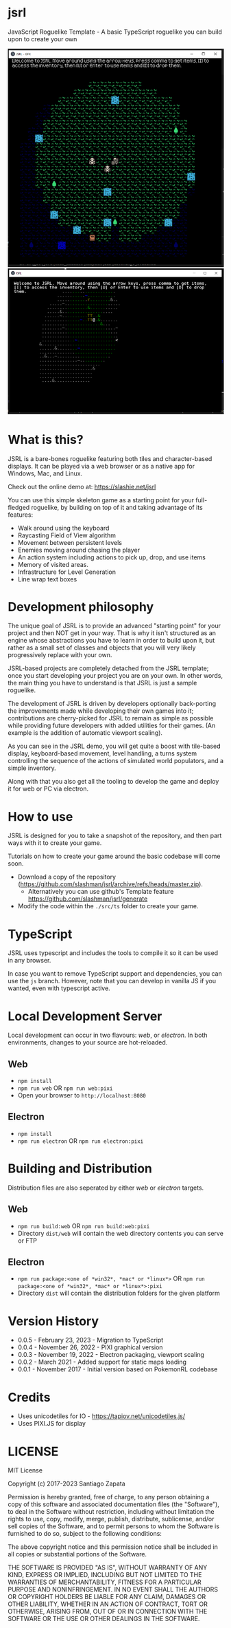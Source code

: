 # jsrl
JavaScript Roguelike Template - A basic TypeScript roguelike you can build upon to create your own

![PIXI graphics display](./screenshot-pixi.png?raw=true "PIXI graphics display")
![UnicodeTiles character display](./screenshot-unicodeTiles.png?raw=true "UnicodeTiles character display")

# What is this?
JSRL is a bare-bones roguelike featuring both tiles and character-based displays. It can be played via a web browser or as a native app for Windows, Mac, and Linux.

Check out the online demo at: https://slashie.net/jsrl

You can use this simple skeleton game as a starting point for your full-fledged roguelike, by building on top of it and taking advantage of its features:

* Walk around using the keyboard
* Raycasting Field of View algorithm 
* Movement between persistent levels
* Enemies moving around chasing the player
* An action system including actions to pick up, drop, and use items
* Memory of visited areas.
* Infrastructure for Level Generation
* Line wrap text boxes

# Development philosophy

The unique goal of JSRL is to provide an advanced "starting point" for your project and then NOT get in your way. That is why it isn't structured as an engine whose abstractions you have to learn in order to build upon it, but rather as a small set of classes and objects that you will very likely progressively replace with your own.

JSRL-based projects are completely detached from the JSRL template; once you start developing your project you are on your own. In other words, the main thing you have to understand is that JSRL is just a sample roguelike.

The development of JSRL is driven by developers optionally back-porting the improvements made while developing their own games into it; contributions are cherry-picked for JSRL to remain as simple as possible while providing future developers with added utilities for their games. (An example is the addition of automatic viewport scaling).

As you can see in the JSRL demo, you will get quite a boost with tile-based display, keyboard-based movement, level handling, a turns system controlling the sequence of the actions of simulated world populators, and a simple inventory.

Along with that you also get all the tooling to develop the game and deploy it for web or PC via electron.

# How to use

JSRL is designed for you to take a snapshot of the repository, and then part ways with it to create your game.

Tutorials on how to create your game around the basic codebase will come soon.

* Download a copy of the repository (https://github.com/slashman/jsrl/archive/refs/heads/master.zip).
  * Alternatively you can use github's Template feature https://github.com/slashman/jsrl/generate
* Modify the code within the `./src/ts` folder to create your game.

# TypeScript

JSRL uses typescript and includes the tools to compile it so it can be used in any browser.

In case you want to remove TypeScript support and dependencies, you can use the `js` branch. However, note that you can develop in vanilla JS if you wanted, even with typescript active.

# Local Development Server

Local development can occur in two flavours: *web*, or *electron*. In both environments, changes to your source are hot-reloaded.

## Web

* `npm install`
* `npm run web` OR `npm run web:pixi`
* Open your browser to `http://localhost:8080`

## Electron

* `npm install`
* `npm run electron` OR `npm run electron:pixi`

# Building and Distribution

Distribution files are also seperated by either *web* or *electron* targets.

## Web

* `npm run build:web` OR `npm run build:web:pixi`
* Directory `dist/web` will contain the web directory contents you can serve or FTP

## Electron

* `npm run package:<one of *win32*, *mac* or *linux*>` OR `npm run package:<one of *win32*, *mac* or *linux*>:pixi`
* Directory `dist` will contain the distribution folders for the given platform

# Version History
* 0.0.5 - February 23, 2023 - Migration to TypeScript
* 0.0.4 - November 26, 2022 - PIXI graphical version
* 0.0.3 - November 19, 2022 - Electron packaging, viewport scaling
* 0.0.2 - March 2021 - Added support for static maps loading
* 0.0.1 - November 2017 - Initial version based on PokemonRL codebase

# Credits
* Uses unicodetiles for IO - https://tapiov.net/unicodetiles.js/
* Uses PIXI.JS for display

# LICENSE

MIT License

Copyright (c) 2017-2023 Santiago Zapata

Permission is hereby granted, free of charge, to any person obtaining a copy
of this software and associated documentation files (the "Software"), to deal
in the Software without restriction, including without limitation the rights
to use, copy, modify, merge, publish, distribute, sublicense, and/or sell
copies of the Software, and to permit persons to whom the Software is
furnished to do so, subject to the following conditions:

The above copyright notice and this permission notice shall be included in all
copies or substantial portions of the Software.

THE SOFTWARE IS PROVIDED "AS IS", WITHOUT WARRANTY OF ANY KIND, EXPRESS OR
IMPLIED, INCLUDING BUT NOT LIMITED TO THE WARRANTIES OF MERCHANTABILITY,
FITNESS FOR A PARTICULAR PURPOSE AND NONINFRINGEMENT. IN NO EVENT SHALL THE
AUTHORS OR COPYRIGHT HOLDERS BE LIABLE FOR ANY CLAIM, DAMAGES OR OTHER
LIABILITY, WHETHER IN AN ACTION OF CONTRACT, TORT OR OTHERWISE, ARISING FROM,
OUT OF OR IN CONNECTION WITH THE SOFTWARE OR THE USE OR OTHER DEALINGS IN THE
SOFTWARE.
